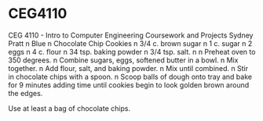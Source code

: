 # CEG4110
CEG 4110 - Intro to Computer Engineering Coursework and Projects
S y d n e y   P r a t t   \ n   B l u e   \ n   C h o c o l a t e   C h i p   C o o k i e s   \ n     3 / 4   c .   b r o w n   s u g a r   \ n   1   c .   s u g a r   \ n   2   e g g s   \ n   4   c .   f l o u r   \ n   3 \ 4   t s p .   b a k i n g   p o w d e r   \ n   3 / 4   t s p .   s a l t .   \ n   \ n   P r e h e a t   o v e n   t o   3 5 0   d e g r e e s .   \ n   C o m b i n e   s u g a r s ,   e g g s ,   s o f t e n e d   b u t t e r   i n   a   b o w l .   \ n   M i x   t o g e t h e r .   \ n   A d d   f l o u r ,   s a l t ,   a n d   b a k i n g   p o w d e r .   \ n   M i x   u n t i l   c o m b i n e d .   \ n   S t i r   i n   c h o c o l a t e   c h i p s   w i t h   a   s p o o n .   \ n   S c o o p   b a l l s   o f   d o u g h   o n t o   t r a y   a n d   b a k e   f o r   9   m i n u t e s   a d d i n g   t i m e   u n t i l   c o o k i e s   b e g i n   t o   l o o k   g o l d e n   b r o w n   a r o u n d   t h e   e d g e s .   
  
 U s e   a t   l e a s t   a   b a g   o f   c h o c o l a t e   c h i p s .  
 
